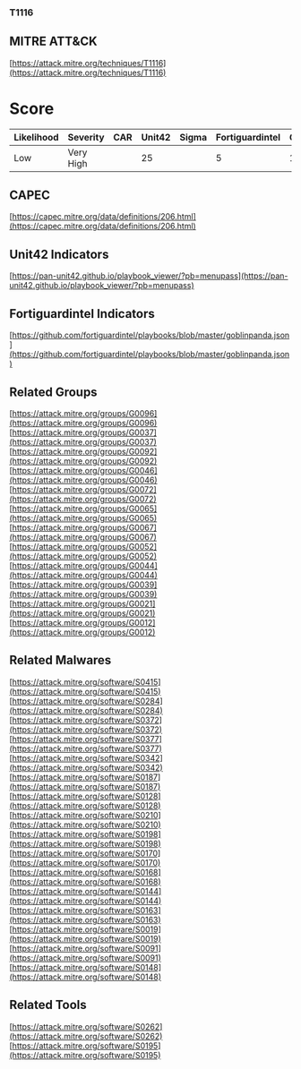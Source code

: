 
### T1116
## MITRE ATT&CK
[https://attack.mitre.org/techniques/T1116](https://attack.mitre.org/techniques/T1116)

# Score

| Likelihood | Severity | CAR | Unit42 | Sigma | Fortiguardintel | Groups | Malwares | Tools |
| ---------- | -------- | --- | ------ | ----- | --------------- | ---  | --- | --- |
| Low | Very High |   | 25 |   | 5 | 12 | 16 | 2 |



## CAPEC

[https://capec.mitre.org/data/definitions/206.html](https://capec.mitre.org/data/definitions/206.html)
[]()


## Unit42 Indicators

[https://pan-unit42.github.io/playbook_viewer/?pb=menupass](https://pan-unit42.github.io/playbook_viewer/?pb=menupass)
[]()


## Fortiguardintel Indicators

[https://github.com/fortiguardintel/playbooks/blob/master/goblinpanda.json](https://github.com/fortiguardintel/playbooks/blob/master/goblinpanda.json)
[]()


## Related Groups

[https://attack.mitre.org/groups/G0096](https://attack.mitre.org/groups/G0096)
[https://attack.mitre.org/groups/G0037](https://attack.mitre.org/groups/G0037)
[https://attack.mitre.org/groups/G0092](https://attack.mitre.org/groups/G0092)
[https://attack.mitre.org/groups/G0046](https://attack.mitre.org/groups/G0046)
[https://attack.mitre.org/groups/G0072](https://attack.mitre.org/groups/G0072)
[https://attack.mitre.org/groups/G0065](https://attack.mitre.org/groups/G0065)
[https://attack.mitre.org/groups/G0067](https://attack.mitre.org/groups/G0067)
[https://attack.mitre.org/groups/G0052](https://attack.mitre.org/groups/G0052)
[https://attack.mitre.org/groups/G0044](https://attack.mitre.org/groups/G0044)
[https://attack.mitre.org/groups/G0039](https://attack.mitre.org/groups/G0039)
[https://attack.mitre.org/groups/G0021](https://attack.mitre.org/groups/G0021)
[https://attack.mitre.org/groups/G0012](https://attack.mitre.org/groups/G0012)
[]()


## Related Malwares

[https://attack.mitre.org/software/S0415](https://attack.mitre.org/software/S0415)
[https://attack.mitre.org/software/S0284](https://attack.mitre.org/software/S0284)
[https://attack.mitre.org/software/S0372](https://attack.mitre.org/software/S0372)
[https://attack.mitre.org/software/S0377](https://attack.mitre.org/software/S0377)
[https://attack.mitre.org/software/S0342](https://attack.mitre.org/software/S0342)
[https://attack.mitre.org/software/S0187](https://attack.mitre.org/software/S0187)
[https://attack.mitre.org/software/S0128](https://attack.mitre.org/software/S0128)
[https://attack.mitre.org/software/S0210](https://attack.mitre.org/software/S0210)
[https://attack.mitre.org/software/S0198](https://attack.mitre.org/software/S0198)
[https://attack.mitre.org/software/S0170](https://attack.mitre.org/software/S0170)
[https://attack.mitre.org/software/S0168](https://attack.mitre.org/software/S0168)
[https://attack.mitre.org/software/S0144](https://attack.mitre.org/software/S0144)
[https://attack.mitre.org/software/S0163](https://attack.mitre.org/software/S0163)
[https://attack.mitre.org/software/S0019](https://attack.mitre.org/software/S0019)
[https://attack.mitre.org/software/S0091](https://attack.mitre.org/software/S0091)
[https://attack.mitre.org/software/S0148](https://attack.mitre.org/software/S0148)
[]()


## Related Tools

[https://attack.mitre.org/software/S0262](https://attack.mitre.org/software/S0262)
[https://attack.mitre.org/software/S0195](https://attack.mitre.org/software/S0195)
[]()
